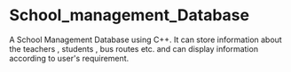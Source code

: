 # School_management_Database
A School Management Database using C++. It can store information about the teachers , students , bus routes etc. and can display information according to user's requirement. 
